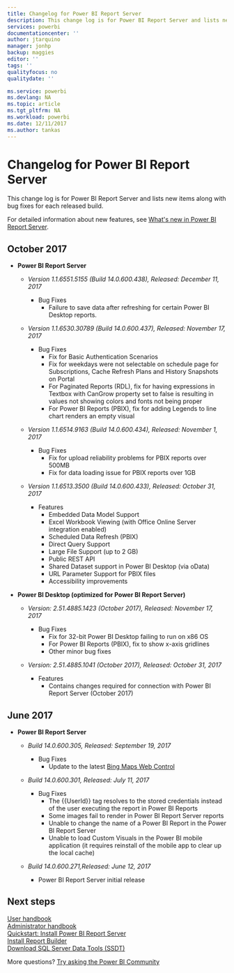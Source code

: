 ```yaml
---
title: Changelog for Power BI Report Server
description: This change log is for Power BI Report Server and lists new items along with bug fixes for each released build.
services: powerbi
documentationcenter: ''
author: jtarquino
manager: jonhp
backup: maggies
editor: ''
tags: ''
qualityfocus: no
qualitydate: ''

ms.service: powerbi
ms.devlang: NA
ms.topic: article
ms.tgt_pltfrm: NA
ms.workload: powerbi
ms.date: 12/11/2017
ms.author: tankas
---
```

# Changelog for Power BI Report Server

This change log is for Power BI Report Server and lists new items along with bug fixes for each released build.

For detailed information about new features, see [What's new in Power BI Report Server](whats-new.md).

## October 2017

- **Power BI Report Server**
    - *Version 1.1.6551.5155 (Build 14.0.600.438), Released: December 11, 2017*
        - Bug Fixes
            - Failure to save data after refreshing for certain Power BI Desktop reports.

    - *Version 1.1.6530.30789 (Build 14.0.600.437), Released: November 17, 2017*
        - Bug Fixes
            - Fix for Basic Authentication Scenarios 
            - Fix for weekdays were not selectable on schedule page for Subscriptions, Cache Refresh Plans and History Snapshots on Portal
            - For Paginated Reports (RDL), fix for having expressions in Textbox with CanGrow property set to false is resulting in values not showing colors and fonts not being proper
            - For Power BI Reports (PBIX), fix for adding Legends to line chart renders an empty visual

    - *Version 1.1.6514.9163 (Build 14.0.600.434), Released: November 1, 2017*
        - Bug Fixes
            - Fix for upload reliability problems for PBIX reports over 500MB
            - Fix for data loading issue for PBIX reports over 1GB

    - *Version 1.1.6513.3500 (Build 14.0.600.433), Released: October 31, 2017*
        - Features
            - Embedded Data Model Support
            - Excel Workbook Viewing (with Office Online Server integration enabled)
            - Scheduled Data Refresh (PBIX)
            - Direct Query Support
            - Large File Support (up to 2 GB)
            - Public REST API
            - Shared Dataset support in Power BI Desktop (via oData)
            - URL Parameter Support for PBIX files
            - Accessibility improvements

- **Power BI Desktop (optimized for Power BI Report Server)**
    - *Version: 2.51.4885.1423 (October 2017), Released: November 17, 2017*
        - Bug Fixes
            - Fix for 32-bit Power BI Desktop failing to run on x86 OS
            - For Power BI Reports (PBIX), fix to show x-axis gridlines
            - Other minor bug fixes

    - *Version: 2.51.4885.1041 (October 2017), Released: October 31, 2017*
        - Features
            - Contains changes required for connection with Power BI Report Server (October 2017)

## June 2017

- **Power BI Report Server**
    - *Build 14.0.600.305, Released: September 19, 2017*  
        - Bug Fixes
            - Update to the latest [Bing Maps Web Control](https://msdn.microsoft.com/library/mt712542.aspx)

    - *Build 14.0.600.301, Released: July 11, 2017*
        - Bug Fixes
            - The {{UserId}} tag resolves to the stored credentials instead of the user executing the report in Power BI Reports
            - Some images fail to render in Power BI Report Server reports
            - Unable to change the name of a Power BI Report in the Power BI Report Server
            - Unable to load Custom Visuals in the Power BI mobile application (it requires reinstall of the mobile app to clear up the local cache)

    - *Build 14.0.600.271,Released: June 12, 2017*
        - Power BI Report Server initial release

## Next steps

[User handbook](user-handbook-overview.md)  
[Administrator handbook](admin-handbook-overview.md)  
[Quickstart: Install Power BI Report Server](quickstart-install-report-server.md)  
[Install Report Builder](https://docs.microsoft.com/sql/reporting-services/install-windows/install-report-builder)  
[Download SQL Server Data Tools (SSDT)](http://go.microsoft.com/fwlink/?LinkID=616714)

More questions? [Try asking the Power BI Community](https://community.powerbi.com/)